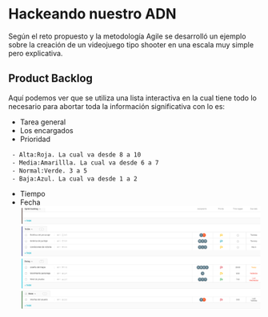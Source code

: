# Hackeando nuestro ADN
Según el reto propuesto y la metodología Agile se desarrolló un ejemplo sobre la creación de un videojuego tipo shooter en una escala muy simple pero explicativa.
## Product Backlog
Aquí podemos ver que se utiliza una lista interactiva en la cual tiene todo lo necesario para abortar toda la información significativa con lo es:
* Tarea general
* Los encargados
* Prioridad
```
 - Alta:Roja. La cual va desde 8 a 10
 - Media:Amarillla. La cual va desde 6 a 7
 - Normal:Verde. 3 a 5
 - Baja:Azul. La cual va desde 1 a 2 
 ```
* Tiempo
* Fecha
![](imagenes/lista.PNG)
